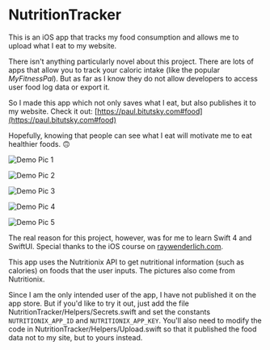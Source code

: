 # NutritionTracker
This is an iOS app that tracks my food consumption and allows me to upload what I eat to my website.

There isn't anything particularly novel about this project. There are lots of apps that allow you to track your caloric intake (like the popular _MyFitnessPal_). But as far as I know they do not allow developers to access user food log data or export it. 

So I made this app which not only saves what I eat, but also publishes it to my website. Check it out: [https://paul.bitutsky.com#food](https://paul.bitutsky.com#food)

Hopefully, knowing that people can see what I eat will motivate me to eat healthier foods. 🙃

![Demo Pic 1](https://github.com/pbitutsky/NutritionTracker/blob/master/demo_pics/Screen%20Shot%202020-01-18%20at%209.35.02%20PM.png)

![Demo Pic 2](https://github.com/pbitutsky/NutritionTracker/blob/master/demo_pics/Screen%20Shot%202020-01-18%20at%209.36.12%20PM.png)

![Demo Pic 3](https://github.com/pbitutsky/NutritionTracker/blob/master/demo_pics/Screen%20Shot%202020-01-18%20at%209.36.27%20PM.png)

![Demo Pic 4](https://github.com/pbitutsky/NutritionTracker/blob/master/demo_pics/Screen%20Shot%202020-01-18%20at%209.36.39%20PM.png)

![Demo Pic 5](https://github.com/pbitutsky/NutritionTracker/blob/master/demo_pics/Screen%20Shot%202020-01-18%20at%209.36.50%20PM.png)

The real reason for this project, however, was for me to learn Swift 4 and SwiftUI. Special thanks to the iOS course on [raywenderlich.com](https://raywenderlich.com).

This app uses the Nutritionix API to get nutritional information (such as calories) on foods that the user inputs. The pictures also come from Nutritionix. 

Since I am the only intended user of the app, I have not published it on the app store. But if you'd like to try it out, just add the file NutritionTracker/Helpers/Secrets.swift and set the constants `NUTRITIONIX_APP_ID` and `NUTRITIONIX_APP_KEY`. You'll also need to modify the code in NutritionTracker/Helpers/Upload.swift so that it published the food data not to my site, but to yours instead. 
